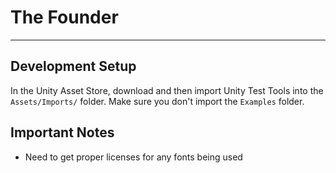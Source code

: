 # The Founder
-------------

## Development Setup

In the Unity Asset Store, download and then import Unity Test Tools into
the `Assets/Imports/` folder. Make sure you don't import the `Examples`
folder.

## Important Notes
* Need to get proper licenses for any fonts being used